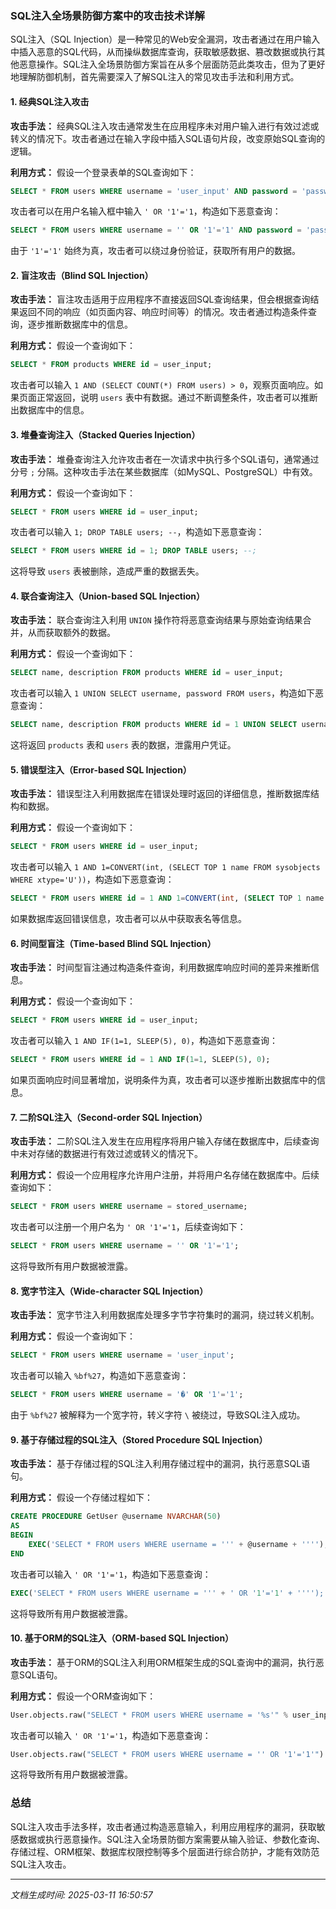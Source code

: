 ### SQL注入全场景防御方案中的攻击技术详解

SQL注入（SQL Injection）是一种常见的Web安全漏洞，攻击者通过在用户输入中插入恶意的SQL代码，从而操纵数据库查询，获取敏感数据、篡改数据或执行其他恶意操作。SQL注入全场景防御方案旨在从多个层面防范此类攻击，但为了更好地理解防御机制，首先需要深入了解SQL注入的常见攻击手法和利用方式。

#### 1. 经典SQL注入攻击

**攻击手法：**
经典SQL注入攻击通常发生在应用程序未对用户输入进行有效过滤或转义的情况下。攻击者通过在输入字段中插入SQL语句片段，改变原始SQL查询的逻辑。

**利用方式：**
假设一个登录表单的SQL查询如下：
```sql
SELECT * FROM users WHERE username = 'user_input' AND password = 'password_input';
```
攻击者可以在用户名输入框中输入 `' OR '1'='1`，构造如下恶意查询：
```sql
SELECT * FROM users WHERE username = '' OR '1'='1' AND password = 'password_input';
```
由于 `'1'='1'` 始终为真，攻击者可以绕过身份验证，获取所有用户的数据。

#### 2. 盲注攻击（Blind SQL Injection）

**攻击手法：**
盲注攻击适用于应用程序不直接返回SQL查询结果，但会根据查询结果返回不同的响应（如页面内容、响应时间等）的情况。攻击者通过构造条件查询，逐步推断数据库中的信息。

**利用方式：**
假设一个查询如下：
```sql
SELECT * FROM products WHERE id = user_input;
```
攻击者可以输入 `1 AND (SELECT COUNT(*) FROM users) > 0`，观察页面响应。如果页面正常返回，说明 `users` 表中有数据。通过不断调整条件，攻击者可以推断出数据库中的信息。

#### 3. 堆叠查询注入（Stacked Queries Injection）

**攻击手法：**
堆叠查询注入允许攻击者在一次请求中执行多个SQL语句，通常通过分号 `;` 分隔。这种攻击手法在某些数据库（如MySQL、PostgreSQL）中有效。

**利用方式：**
假设一个查询如下：
```sql
SELECT * FROM users WHERE id = user_input;
```
攻击者可以输入 `1; DROP TABLE users; --`，构造如下恶意查询：
```sql
SELECT * FROM users WHERE id = 1; DROP TABLE users; --;
```
这将导致 `users` 表被删除，造成严重的数据丢失。

#### 4. 联合查询注入（Union-based SQL Injection）

**攻击手法：**
联合查询注入利用 `UNION` 操作符将恶意查询结果与原始查询结果合并，从而获取额外的数据。

**利用方式：**
假设一个查询如下：
```sql
SELECT name, description FROM products WHERE id = user_input;
```
攻击者可以输入 `1 UNION SELECT username, password FROM users`，构造如下恶意查询：
```sql
SELECT name, description FROM products WHERE id = 1 UNION SELECT username, password FROM users;
```
这将返回 `products` 表和 `users` 表的数据，泄露用户凭证。

#### 5. 错误型注入（Error-based SQL Injection）

**攻击手法：**
错误型注入利用数据库在错误处理时返回的详细信息，推断数据库结构和数据。

**利用方式：**
假设一个查询如下：
```sql
SELECT * FROM users WHERE id = user_input;
```
攻击者可以输入 `1 AND 1=CONVERT(int, (SELECT TOP 1 name FROM sysobjects WHERE xtype='U'))`，构造如下恶意查询：
```sql
SELECT * FROM users WHERE id = 1 AND 1=CONVERT(int, (SELECT TOP 1 name FROM sysobjects WHERE xtype='U'));
```
如果数据库返回错误信息，攻击者可以从中获取表名等信息。

#### 6. 时间型盲注（Time-based Blind SQL Injection）

**攻击手法：**
时间型盲注通过构造条件查询，利用数据库响应时间的差异来推断信息。

**利用方式：**
假设一个查询如下：
```sql
SELECT * FROM users WHERE id = user_input;
```
攻击者可以输入 `1 AND IF(1=1, SLEEP(5), 0)`，构造如下恶意查询：
```sql
SELECT * FROM users WHERE id = 1 AND IF(1=1, SLEEP(5), 0);
```
如果页面响应时间显著增加，说明条件为真，攻击者可以逐步推断出数据库中的信息。

#### 7. 二阶SQL注入（Second-order SQL Injection）

**攻击手法：**
二阶SQL注入发生在应用程序将用户输入存储在数据库中，后续查询中未对存储的数据进行有效过滤或转义的情况下。

**利用方式：**
假设一个应用程序允许用户注册，并将用户名存储在数据库中。后续查询如下：
```sql
SELECT * FROM users WHERE username = stored_username;
```
攻击者可以注册一个用户名为 `' OR '1'='1`，后续查询如下：
```sql
SELECT * FROM users WHERE username = '' OR '1'='1';
```
这将导致所有用户数据被泄露。

#### 8. 宽字节注入（Wide-character SQL Injection）

**攻击手法：**
宽字节注入利用数据库处理多字节字符集时的漏洞，绕过转义机制。

**利用方式：**
假设一个查询如下：
```sql
SELECT * FROM users WHERE username = 'user_input';
```
攻击者可以输入 `%bf%27`，构造如下恶意查询：
```sql
SELECT * FROM users WHERE username = '�' OR '1'='1';
```
由于 `%bf%27` 被解释为一个宽字符，转义字符 `\` 被绕过，导致SQL注入成功。

#### 9. 基于存储过程的SQL注入（Stored Procedure SQL Injection）

**攻击手法：**
基于存储过程的SQL注入利用存储过程中的漏洞，执行恶意SQL语句。

**利用方式：**
假设一个存储过程如下：
```sql
CREATE PROCEDURE GetUser @username NVARCHAR(50)
AS
BEGIN
    EXEC('SELECT * FROM users WHERE username = ''' + @username + '''');
END
```
攻击者可以输入 `' OR '1'='1`，构造如下恶意查询：
```sql
EXEC('SELECT * FROM users WHERE username = ''' + ' OR '1'='1' + '''');
```
这将导致所有用户数据被泄露。

#### 10. 基于ORM的SQL注入（ORM-based SQL Injection）

**攻击手法：**
基于ORM的SQL注入利用ORM框架生成的SQL查询中的漏洞，执行恶意SQL语句。

**利用方式：**
假设一个ORM查询如下：
```python
User.objects.raw("SELECT * FROM users WHERE username = '%s'" % user_input)
```
攻击者可以输入 `' OR '1'='1`，构造如下恶意查询：
```python
User.objects.raw("SELECT * FROM users WHERE username = '' OR '1'='1'")
```
这将导致所有用户数据被泄露。

### 总结

SQL注入攻击手法多样，攻击者通过构造恶意输入，利用应用程序的漏洞，获取敏感数据或执行恶意操作。SQL注入全场景防御方案需要从输入验证、参数化查询、存储过程、ORM框架、数据库权限控制等多个层面进行综合防护，才能有效防范SQL注入攻击。

---

*文档生成时间: 2025-03-11 16:50:57*






















